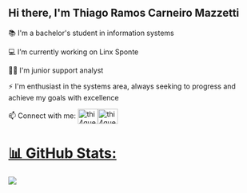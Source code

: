 ## Hi there, I'm Thiago Ramos Carneiro Mazzetti

📚 I'm a bachelor's student in information systems

💻 I’m currently working on Linx Sponte

👩‍💻 I'm junior support analyst

⚡ I'm enthusiast in the systems area, always seeking to progress and achieve my goals with excellence

📫 Connect with me:
<a href="https://www.linkedin.com/in/thiago-ramos-carneiro-mazzetti-41b0b8138/" target="blank"><img align="center" src="https://raw.githubusercontent.com/rahuldkjain/github-profile-readme-generator/master/src/images/icons/Social/linked-in-alt.svg" alt="thi4guera" height="30" width="40" /></a><a href="https://www.instagram.com/thiaguera.mazzetti/" target="blank"><img align="center" src="https://raw.githubusercontent.com/rahuldkjain/github-profile-readme-generator/master/src/images/icons/Social/instagram.svg" alt="thi4guera" height="30" width="40" />

# 📊 GitHub Stats:
![](https://github-readme-stats.vercel.app/api?username=thi4guera&show_icons=true&theme=dark&hide_border=false&include_all_commits=false&count_private=false)<br/>

  
